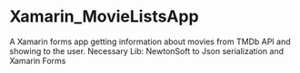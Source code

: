 # Xamarin_MovieListsApp
A Xamarin forms app getting information about movies from TMDb API and showing to the user.
Necessary Lib: 
NewtonSoft to Json serialization and Xamarin Forms
